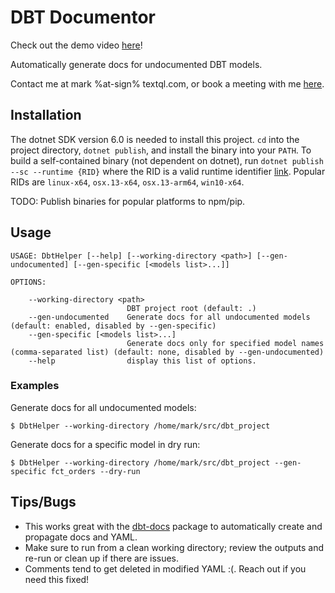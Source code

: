 # DBT Documentor

Check out the demo video [here](https://www.youtube.com/watch?v=BGB0D1G10FE)!

Automatically generate docs for undocumented DBT models.

Contact me at mark %at-sign% textql.com, or book a meeting with me [here](https://zcal.co/i/KwB9yGkh).

## Installation

The dotnet SDK version 6.0 is needed to install this project. `cd` into the project directory, `dotnet publish`, and install the binary into your `PATH`. To build a self-contained binary (not dependent on dotnet), run `dotnet publish --sc --runtime {RID}` where the RID is a valid runtime identifier [link](https://learn.microsoft.com/en-us/dotnet/core/rid-catalog). Popular RIDs are `linux-x64`, `osx.13-x64`, `osx.13-arm64`, `win10-x64`.

TODO: Publish binaries for popular platforms to npm/pip.

## Usage
```
USAGE: DbtHelper [--help] [--working-directory <path>] [--gen-undocumented] [--gen-specific [<models list>...]]

OPTIONS:

    --working-directory <path>
                          DBT project root (default: .)
    --gen-undocumented    Generate docs for all undocumented models (default: enabled, disabled by --gen-specific)
    --gen-specific [<models list>...]
                          Generate docs only for specified model names (comma-separated list) (default: none, disabled by --gen-undocumented)
    --help                display this list of options.
```
### Examples
Generate docs for all undocumented models:
```
$ DbtHelper --working-directory /home/mark/src/dbt_project
```
Generate docs for a specific model in dry run:
```
$ DbtHelper --working-directory /home/mark/src/dbt_project --gen-specific fct_orders --dry-run
```

## Tips/Bugs
- This works great with the [dbt-docs](https://github.com/dbt-labs/dbt-docs) package to automatically create and propagate docs and YAML.
- Make sure to run from a clean working directory; review the outputs and re-run or clean up if there are issues.
- Comments tend to get deleted in modified YAML :(. Reach out if you need this fixed!
